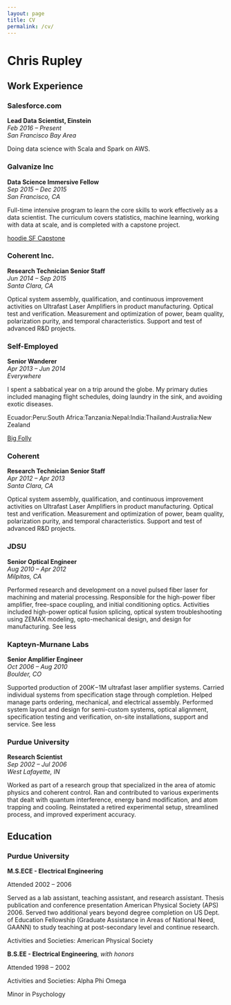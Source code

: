 ```yaml
---
layout: page
title: CV
permalink: /cv/
---
```


# Chris Rupley

## Work Experience

### Salesforce.com

**Lead Data Scientist, Einstein**  
_Feb 2016 – Present_  
_San Francisco Bay Area_

Doing data science with Scala and Spark on AWS.

### Galvanize Inc
**Data Science Immersive Fellow**  
_Sep 2015 – Dec 2015_  
_San Francisco, CA_

Full-time intensive program to learn the core skills to work effectively as a data scientist. The curriculum covers statistics, machine learning, working with data at scale, and is completed with a capstone project.

[hoodie SF Capstone](https://crupley.github.io/hoodie)

### Coherent Inc.

**Research Technician Senior Staff**  
_Jun 2014 – Sep 2015_  
_Santa Clara, CA_

Optical system assembly, qualification, and continuous improvement activities on Ultrafast Laser Amplifiers in product manufacturing. Optical test and verification. Measurement and optimization of power, beam quality, polarization purity, and temporal characteristics. Support and test of advanced R&D projects.

### Self-Employed
**Senior Wanderer**  
_Apr 2013 – Jun 2014_  
_Everywhere_

I spent a sabbatical year on a trip around the globe. My primary duties included managing flight schedules, doing laundry in the sink, and avoiding exotic diseases. 

Ecuador:Peru:South Africa:Tanzania:Nepal:India:Thailand:Australia:New Zealand


[Big Folly](http://bigfolly.crupley.com/)

### Coherent
**Research Technician Senior Staff**  
_Apr 2012 – Apr 2013_  
_Santa Clara, CA_

Optical system assembly, qualification, and continuous improvement activities on Ultrafast Laser Amplifiers in product manufacturing. Optical test and verification. Measurement and optimization of power, beam quality, polarization purity, and temporal characteristics. Support and test of advanced R&D projects.

### JDSU
**Senior Optical Engineer**  
_Aug 2010 – Apr 2012_  
_Milpitas, CA_

 Performed research and development on a novel pulsed fiber laser for machining and material processing. Responsible for the high-power fiber amplifier, free-space coupling, and initial conditioning optics. Activities included high-power optical fusion splicing, optical system troubleshooting using ZEMAX modeling, opto-mechanical design, and design for manufacturing. See less

### Kapteyn-Murnane Labs
**Senior Amplifier Engineer**  
_Oct 2006 – Aug 2010_  
_Boulder, CO_

 Supported production of $200K-$1M ultrafast laser amplifier systems. Carried individual systems from specification stage through completion. Helped manage parts ordering, mechanical, and electrical assembly. Performed system layout and design for semi-custom systems, optical alignment, specification testing and verification, on-site installations, support and service. See less

### Purdue University
**Research Scientist**  
_Sep 2002 – Jul 2006_  
_West Lafayette, IN_

Worked as part of a research group that specialized in the area of atomic physics and coherent control. Ran and contributed to various experiments that dealt with quantum interference, energy band modification, and atom trapping and cooling. Reinstated a retired experimental setup, streamlined process, and improved experiment accuracy.


## Education

### Purdue University

**M.S.ECE - Electrical Engineering**

Attended 2002 – 2006

Served as a lab assistant, teaching assistant, and research assistant. Thesis publication and conference presentation American Physical Society (APS) 2006. Served two additional years beyond degree completion on US Dept. of Education Fellowship (Graduate Assistance in Areas of National Need, GAANN) to study teaching at post-secondary level and continue research.

Activities and Societies: American Physical Society


**B.S.EE - Electrical Engineering**, _with honors_

Attended 1998 – 2002

Activities and Societies: Alpha Phi Omega

Minor in Psychology